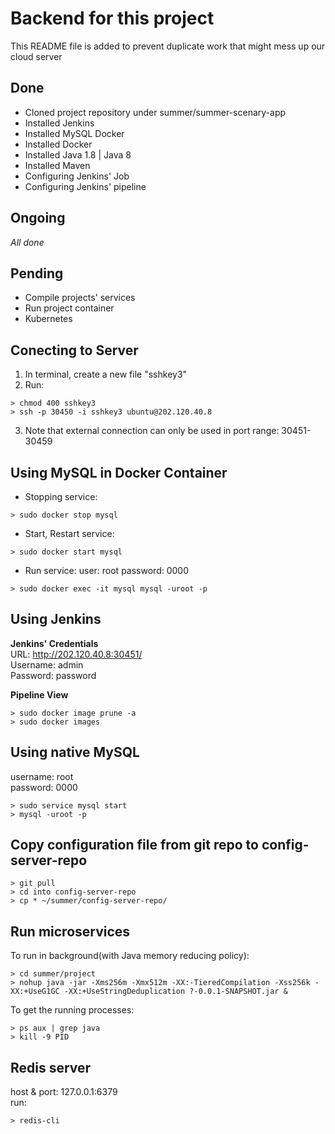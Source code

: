# Backend for this project  

This README file is added to prevent duplicate work that might mess up our cloud server

## Done

- Cloned project repository under summer/summer-scenary-app
- Installed Jenkins
- Installed MySQL Docker
- Installed Docker
- Installed Java 1.8 | Java 8
- Installed Maven
- Configuring Jenkins' Job
- Configuring Jenkins' pipeline

## Ongoing

*All done*

## Pending

- Compile projects' services
- Run project container
- Kubernetes

## Conecting to Server

1. In terminal, create a new file "sshkey3"
2. Run:
```
> chmod 400 sshkey3
> ssh -p 30450 -i sshkey3 ubuntu@202.120.40.8
```
3. Note that external connection can only be used in port range: 30451-30459

## Using MySQL in Docker Container

- Stopping service:
```
> sudo docker stop mysql
```
- Start, Restart service:
```
> sudo docker start mysql
```
- Run service:
user: root
password: 0000
```
> sudo docker exec -it mysql mysql -uroot -p
```

## Using Jenkins

**Jenkins' Credentials**  
URL: http://202.120.40.8:30451/  
Username: admin  
Password: password  

**Pipeline View**
```
> sudo docker image prune -a
> sudo docker images
```

## Using native MySQL  
username: root  
password: 0000  

```
> sudo service mysql start
> mysql -uroot -p
```

## Copy configuration file from git repo to config-server-repo
```
> git pull
> cd into config-server-repo
> cp * ~/summer/config-server-repo/ 
```

## Run microservices

To run in background(with Java memory reducing policy):  
```
> cd summer/project
> nohup java -jar -Xms256m -Xmx512m -XX:-TieredCompilation -Xss256k -XX:+UseG1GC -XX:+UseStringDeduplication ?-0.0.1-SNAPSHOT.jar &
```

To get the running processes:  
```
> ps aux | grep java
> kill -9 PID
```

## Redis server

host & port: 127.0.0.1:6379  
run:  
```
> redis-cli
```

